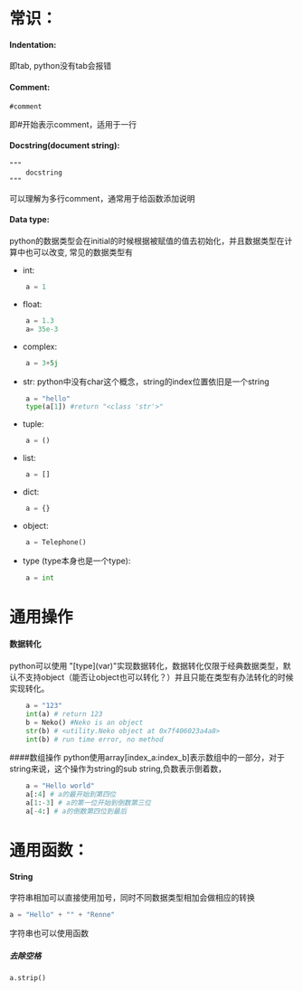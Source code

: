 # 常识：

#### Indentation: 
即tab, python没有tab会报错

#### Comment: 
    #comment
即#开始表示comment，适用于一行

#### Docstring(document string): 
    """  
        docstring 
    """
可以理解为多行comment，通常用于给函数添加说明

#### Data type: 
python的数据类型会在initial的时候根据被赋值的值去初始化，并且数据类型在计算中也可以改变, 常见的数据类型有
* int:
```python
    a = 1 
```
* float: 
```python
    a = 1.3 
    a= 35e-3
```
* complex:
```python
    a = 3+5j
```
* str: python中没有char这个概念，string的index位置依旧是一个string
```python
    a = "hello"
    type(a[1]) #return "<class 'str'>"
```
* tuple: 
```python
    a = ()
```
* list:
```python
    a = []
```
* dict:
```python
    a = {}
```
* object:
```python
    a = Telephone()
```
* type (type本身也是一个type):
```python
    a = int
```


# 通用操作
#### 数据转化
python可以使用 "\[type\](var)"实现数据转化，数据转化仅限于经典数据类型，默认不支持object（能否让object也可以转化？）并且只能在类型有办法转化的时候实现转化。
```python
    a = "123"
    int(a) # return 123
    b = Neko() #Neko is an object
    str(b) # <utility.Neko object at 0x7f406023a4a8>
    int(b) # run time error, no method
```

####数组操作
python使用array\[index_a:index_b\]表示数组中的一部分，对于string来说，这个操作为string的sub string,负数表示倒着数，
```python
    a = "Hello world"
    a[:4] # a的最开始到第四位
    a[1:-3] # a的第一位开始到倒数第三位
    a[-4:] # a的倒数第四位到最后
```

# 通用函数：
#### String
字符串相加可以直接使用加号，同时不同数据类型相加会做相应的转换
```python
a = "Hello" + "" + "Renne"
```
字符串也可以使用函数
##### 去除空格
    a.strip()

